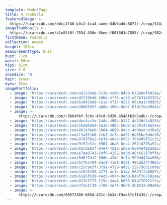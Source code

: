```yaml
---
template: ModelPage
title: A Ysabella
featuredImage: >-
  https://ucarecdn.com/ddcc3f48-b3c2-4ca4-aaee-84b6addc8072/-/crop/533x495/0,139/-/preview/
imageThumbnail: >-
  https://ucarecdn.com/b1e83f0f-7554-456e-8bee-f00f663a7558/-/crop/982x1471/455,96/-/preview/
firstName: Ysabella
collection: Women
height: 167cm
measurementType: bust
bust: 71cm
waist: 68cm
hips: 91cm
size: 6-8
shoeSize: '8'
hair: Brown
eyes: Blue
imagePortfolio:
  - image: 'https://ucarecdn.com/a8133e8e-5c3e-4c96-848b-672e6ef693ae/'
  - image: 'https://ucarecdn.com/d2f296dd-2bbb-4ff6-ac93-e27b31492332/'
  - image: 'https://ucarecdn.com/b10458e8-ce1e-471c-8225-60cba1c409bf/'
  - image: 'https://ucarecdn.com/40665b57-ab8a-458a-8eb7-6fdc7ee4944e/'
  - image: >-
      https://ucarecdn.com/c3664fbf-3cbc-43c8-9d20-b548fb2d2adb/-/crop/600x640/0,160/-/preview/
  - image: 'https://ucarecdn.com/dec4cc5e-14dc-490b-b347-4d336d7c8293/'
  - image: 'https://ucarecdn.com/5ba8b06d-ba10-400c-b0d5-ac701479a54e/'
  - image: 'https://ucarecdn.com/4b1a34eb-2b04-4699-8dac-4db8adce30e6/'
  - image: 'https://ucarecdn.com/f1a9f1b6-7cb3-4c7e-bd92-6d85be9dde28/'
  - image: 'https://ucarecdn.com/87d956e2-6e3d-46c0-858c-7039d9f31c51/'
  - image: 'https://ucarecdn.com/9f57e31e-8961-4ba8-8ee4-2621d295a92c/'
  - image: 'https://ucarecdn.com/e1cdb83f-94e4-4522-ab8a-6594e4922d03/'
  - image: 'https://ucarecdn.com/e7ea9743-60f0-4252-9a3d-46c66297bffe/'
  - image: 'https://ucarecdn.com/8d6f7da2-00db-42dd-8c1b-999d442ba656/'
  - image: 'https://ucarecdn.com/b7fba784-2ac0-41e1-8a91-49bdd24f4865/'
  - image: 'https://ucarecdn.com/c25c9e3f-3c91-4729-ad61-15679031cdde/'
  - image: 'https://ucarecdn.com/af828286-4271-4c1e-b144-5629f2a0807f/'
  - image: 'https://ucarecdn.com/61a5f038-4ec6-497d-8ed0-b46f367592aa/'
  - image: 'https://ucarecdn.com/417ef773-125c-4aa4-b676-04a720921ffa/'
  - image: 'https://ucarecdn.com/3f2e1f39-cf05-4eff-96d9-2b8532c99d68/'
  - image: >-
      https://ucarecdn.com/66573380-6804-431c-8b2a-f9ae5fcff439/-/crop/1729x2149/0,164/-/preview/
---
```


